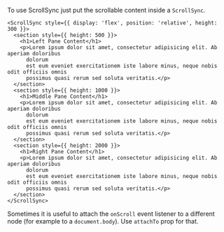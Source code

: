 To use ScrollSync just put the scrollable content inside a `ScrollSync`.

```
<ScrollSync style={{ display: 'flex', position: 'relative', height: 300 }}>
  <section style={{ height: 500 }}>
    <h1>Left Pane Content</h1>
    <p>Lorem ipsum dolor sit amet, consectetur adipisicing elit. Ab aperiam doloribus
      dolorum
      est eum eveniet exercitationem iste labore minus, neque nobis odit officiis omnis
      possimus quasi rerum sed soluta veritatis.</p>
  </section>
  <section style={{ height: 1000 }}>
    <h1>Middle Pane Content</h1>
    <p>Lorem ipsum dolor sit amet, consectetur adipisicing elit. Ab aperiam doloribus
      dolorum
      est eum eveniet exercitationem iste labore minus, neque nobis odit officiis omnis
      possimus quasi rerum sed soluta veritatis.</p>
  </section>
  <section style={{ height: 2000 }}>
    <h1>Right Pane Content</h1>
    <p>Lorem ipsum dolor sit amet, consectetur adipisicing elit. Ab aperiam doloribus
      dolorum
      est eum eveniet exercitationem iste labore minus, neque nobis odit officiis omnis
      possimus quasi rerum sed soluta veritatis.</p>
  </section>
</ScrollSync>
```

Sometimes it is useful to attach the `onScroll` event listener to a different node (for example
to a `document.body`). Use `attachTo` prop for that.
